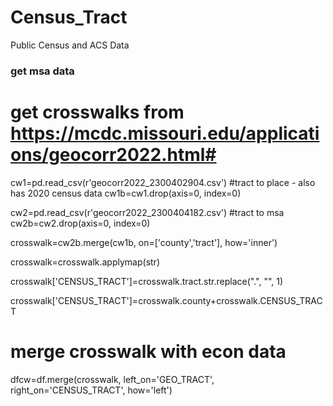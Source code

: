 # Census_Tract
Public Census and ACS Data

### get msa data ###

# get crosswalks from https://mcdc.missouri.edu/applications/geocorr2022.html#

cw1=pd.read_csv(r'geocorr2022_2300402904.csv') #tract to place - also has 2020 census data
cw1b=cw1.drop(axis=0, index=0) 

cw2=pd.read_csv(r'geocorr2022_2300404182.csv') #tract to msa
cw2b=cw2.drop(axis=0, index=0)

crosswalk=cw2b.merge(cw1b, on=['county','tract'], how='inner')

crosswalk=crosswalk.applymap(str)

crosswalk['CENSUS_TRACT']=crosswalk.tract.str.replace(".", "", 1)

crosswalk['CENSUS_TRACT']=crosswalk.county+crosswalk.CENSUS_TRACT

# merge crosswalk with econ data

dfcw=df.merge(crosswalk, left_on='GEO_TRACT', right_on='CENSUS_TRACT', how='left')
